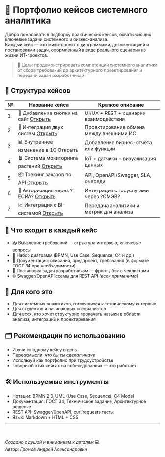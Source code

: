 # 💼 Портфолио кейсов системного аналитика

Добро пожаловать в подборку практических кейсов, охватывающих ключевые задачи системного и бизнес-анализа.  
Каждый кейс — это мини-проект с диаграммами, документацией и постановками задач, оформленный в виде реального сценария из жизни ИТ-проектов.

> 📌 Цель: продемонстрировать компетенции системного аналитика от сбора требований до архитектурного проектирования и передачи задач разработчикам.


## 📂 Структура кейсов

| № | Название кейса                                      | Краткое описание                        |
|---|-----------------------------------------------------|-----------------------------------------|
| 1 | 🔘 Добавление кнопки на сайт [Открыть](./№%201/)    | UI/UX + REST + сценарии взаимодействия  |
| 2 | 🔁 Интеграция двух систем [Открыть](./№%202/)       | Проектирование обмена между внешними ИС |
| 3 | 📊 Внутреннее изменение в 1С [Открыть](./№%203/)    | Добавление бизнес-отчёта или функции    |
| 4 | 🪴 Система мониторинга растений [Открыть](./№%204/) | IoT + датчики + визуализация данных     |
| 5 | 📦 Трекинг заказов по API [Открыть](./№%205/)       | API, OpenAPI/Swagger, SLA, очереди      |
| 6 | 🔐 Авторизация через ?ЕСИА? [Открыть](./№%206/)     | Интеграция с госуслугами через ?СМЭВ?   |
| 7 | 📈 Интеграция с BI-системой [Открыть](./№%207/)     | Передача аналитики и метрик для анализа |


## 📄 Что входит в каждый кейс

- 📥 Выявление требований — структура интервью, ключевые вопросы  
- 🧩 Набор диаграмм (BPMN, Use Case, Sequence, C4 и др.)  
- 📑 Документация: описания, предпроект, требования (в формате ГОСТ 34 при необходимости)  
- 🔧 Постановка задач разработчикам — фронт / бэк с чеклистами  
- 🌐 Swagger/OpenAPI схемы для REST API *(если применимо)*



## 🧠 Для кого это

- Для системных аналитиков, готовящихся к техническому интервью  
- Для студентов и начинающих специалистов  
- Для всех, кто хочет структурно прокачать навыки в области анализа, интеграций и проектирования



## 🗂 Рекомендации по использованию

- Изучи по одному кейсу в день
- Переосмысли: *что бы ты сделал иначе*
- Используй как портфолио при трудоустройстве
- Говори об этих кейсах на собеседованиях — это работает



## 🛠 Используемые инструменты

- Нотации: BPMN 2.0, UML (Use Case, Sequence), C4 Model
- Документация: ГОСТ 34, Техническое задание, Архитектурное решение
- REST API: Swagger/OpenAPI, curl/requests тесты
- Язык: Markdown + HTML + CSS

---

<br><br>
_Создано с душой и вниманием к деталям_ 💻
<br>
_Автор: Громов Андрей Александрович_
<br><br>